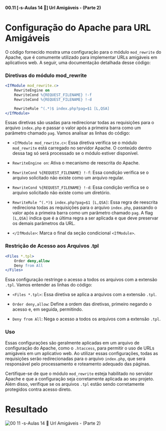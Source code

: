 **00.11 [-s-Aulas 14 🔽] Url Amigáveis - (Parte 2)**

# **Configuração do Apache para URL Amigáveis**

O código fornecido mostra uma configuração para o módulo `mod_rewrite` do Apache, que é comumente utilizado para implementar URLs amigáveis em aplicativos web. A seguir, uma documentação detalhada desse código:

### Diretivas do módulo mod_rewrite

```apache
<IfModule mod_rewrite.c> 
    RewriteEngine on 
    RewriteCond %{REQUEST_FILENAME} !-f 
    RewriteCond %{REQUEST_FILENAME} !-d 

    RewriteRule ^(.*)$ index.php?pag=$1 [L,QSA] 
</IfModule>
```

Essas diretivas são usadas para redirecionar todas as requisições para o arquivo `index.php` e passar o valor após a primeira barra como um parâmetro chamado `pag`. Vamos analisar as linhas do código:

- `<IfModule mod_rewrite.c>`: Essa diretiva verifica se o módulo `mod_rewrite` está carregado no servidor Apache. O conteúdo dentro dessa tag só será processado se o módulo estiver disponível.

- `RewriteEngine on`: Ativa o mecanismo de reescrita do Apache.

- `RewriteCond %{REQUEST_FILENAME} !-f`: Essa condição verifica se o arquivo solicitado não existe como um arquivo regular.

- `RewriteCond %{REQUEST_FILENAME} !-d`: Essa condição verifica se o arquivo solicitado não existe como um diretório.

- `RewriteRule ^(.*)$ index.php?pag=$1 [L,QSA]`: Essa regra de reescrita redireciona todas as requisições para o arquivo `index.php`, passando o valor após a primeira barra como um parâmetro chamado `pag`. A flag `[L,QSA]` indica que é a última regra a ser aplicada e que deve preservar os demais parâmetros da URL.

- `</IfModule>`: Marca o final da seção condicional `<IfModule>`.

### Restrição de Acesso aos Arquivos .tpl

```apache
<Files *.tpl> 
    Order deny,allow 
    Deny from All 
</Files>
```

Essa configuração restringe o acesso a todos os arquivos com a extensão `.tpl`. Vamos entender as linhas do código:

- `<Files *.tpl>`: Essa diretiva se aplica a arquivos com a extensão `.tpl`.

- `Order deny,allow`: Define a ordem das diretivas, primeiro negando o acesso e, em seguida, permitindo.

- `Deny from All`: Nega o acesso a todos os arquivos com a extensão `.tpl`.

### Uso

Essas configurações são geralmente aplicadas em um arquivo de configuração do Apache, como o `.htaccess`, para permitir o uso de URLs amigáveis em um aplicativo web. Ao utilizar essas configurações, todas as requisições serão redirecionadas para o arquivo `index.php`, que será responsável pelo processamento e roteamento adequado das páginas.

Certifique-se de que o módulo `mod_rewrite` esteja habilitado no servidor Apache e que a configuração seja corretamente aplicada ao seu projeto. Além disso, verifique se os arquivos `.tpl` estão sendo corretamente protegidos contra acesso direto.

Resultado
=========

![00 11  -s-Aulas 14 🔽  Url Amigáveis - (Parte 2)](https://github.com/H7-Dev/README.X/assets/93455937/334de017-2279-4019-be04-437185b1e8d5)

